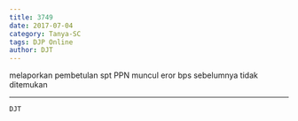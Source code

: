 ```yaml
---
title: 3749
date: 2017-07-04
category: Tanya-SC
tags: DJP Online
author: DJT
---
```


melaporkan pembetulan spt PPN muncul eror bps sebelumnya tidak ditemukan

---



`DJT`
